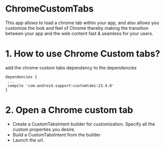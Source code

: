 # ChromeCustomTabs
This app allows to load a chrome tab within your app, and also allows you customize the look and feel of Chrome thereby making the transition between your app and the web content fast &amp; seamless for your users.

# 1. How to use Chrome Custom tabs?
   add the chrome custom tabs dependency to the dependencies 
   ```
dependencies {
    ...
    compile 'com.android.support:customtabs:23.4.0'
}
```
# 2. Open a Chrome custom tab
  * Create a CustomTabsIntent builder for customization. Specify all the custom properties you desire.
  * Build a CustomTabsIntent from the builder
  * Launch the url.
